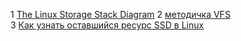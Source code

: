 1 [The Linux Storage Stack Diagram](https://www.thomas-krenn.com/de/wikiDE/images/e/e0/Linux-storage-stack-diagram_v4.10.png) 
2 [методичка VFS](https://docs.google.com/document/d/1m4niuv-rxMbLjdQ4qS8xG-UpMlMUA8C5yKRQ3IVEi-M/edit)  
3 [Как узнать оставшийся ресурс SSD в Linux](https://bookflow.ru/kak-uznat-ostavshijsya-resurs-ssd-v-linux/)
